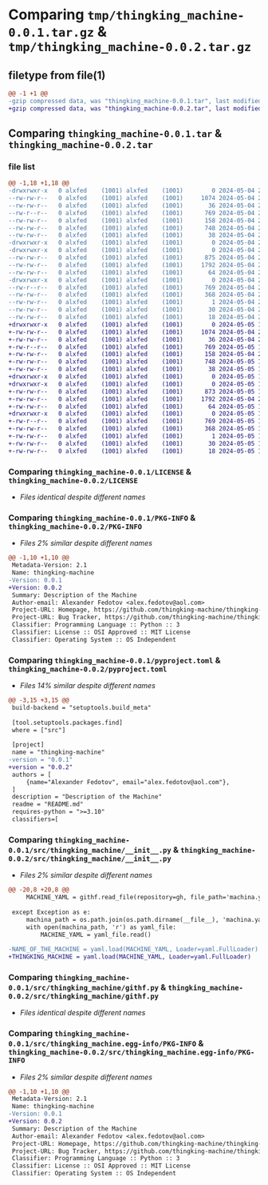 # Comparing `tmp/thingking_machine-0.0.1.tar.gz` & `tmp/thingking_machine-0.0.2.tar.gz`

## filetype from file(1)

```diff
@@ -1 +1 @@
-gzip compressed data, was "thingking_machine-0.0.1.tar", last modified: Sat May  4 20:42:57 2024, max compression
+gzip compressed data, was "thingking_machine-0.0.2.tar", last modified: Sun May  5 11:48:30 2024, max compression
```

## Comparing `thingking_machine-0.0.1.tar` & `thingking_machine-0.0.2.tar`

### file list

```diff
@@ -1,18 +1,18 @@
-drwxrwxr-x   0 alxfed    (1001) alxfed    (1001)        0 2024-05-04 20:42:57.075581 thingking_machine-0.0.1/
--rw-rw-r--   0 alxfed    (1001) alxfed    (1001)     1074 2024-05-04 20:30:59.000000 thingking_machine-0.0.1/LICENSE
--rw-rw-r--   0 alxfed    (1001) alxfed    (1001)       36 2024-05-04 20:37:28.000000 thingking_machine-0.0.1/MANIFEST.in
--rw-r--r--   0 alxfed    (1001) alxfed    (1001)      769 2024-05-04 20:42:57.075581 thingking_machine-0.0.1/PKG-INFO
--rw-rw-r--   0 alxfed    (1001) alxfed    (1001)      158 2024-05-04 20:37:28.000000 thingking_machine-0.0.1/README.md
--rw-rw-r--   0 alxfed    (1001) alxfed    (1001)      748 2024-05-04 20:37:28.000000 thingking_machine-0.0.1/pyproject.toml
--rw-rw-r--   0 alxfed    (1001) alxfed    (1001)       38 2024-05-04 20:42:57.075581 thingking_machine-0.0.1/setup.cfg
-drwxrwxr-x   0 alxfed    (1001) alxfed    (1001)        0 2024-05-04 20:42:57.071581 thingking_machine-0.0.1/src/
-drwxrwxr-x   0 alxfed    (1001) alxfed    (1001)        0 2024-05-04 20:42:57.075581 thingking_machine-0.0.1/src/thingking_machine/
--rw-rw-r--   0 alxfed    (1001) alxfed    (1001)      875 2024-05-04 20:37:28.000000 thingking_machine-0.0.1/src/thingking_machine/__init__.py
--rw-rw-r--   0 alxfed    (1001) alxfed    (1001)     1792 2024-05-04 20:39:41.000000 thingking_machine-0.0.1/src/thingking_machine/githf.py
--rw-rw-r--   0 alxfed    (1001) alxfed    (1001)       64 2024-05-04 20:39:41.000000 thingking_machine-0.0.1/src/thingking_machine/machina.yaml
-drwxrwxr-x   0 alxfed    (1001) alxfed    (1001)        0 2024-05-04 20:42:57.075581 thingking_machine-0.0.1/src/thingking_machine.egg-info/
--rw-r--r--   0 alxfed    (1001) alxfed    (1001)      769 2024-05-04 20:42:57.000000 thingking_machine-0.0.1/src/thingking_machine.egg-info/PKG-INFO
--rw-rw-r--   0 alxfed    (1001) alxfed    (1001)      368 2024-05-04 20:42:57.000000 thingking_machine-0.0.1/src/thingking_machine.egg-info/SOURCES.txt
--rw-rw-r--   0 alxfed    (1001) alxfed    (1001)        1 2024-05-04 20:42:57.000000 thingking_machine-0.0.1/src/thingking_machine.egg-info/dependency_links.txt
--rw-rw-r--   0 alxfed    (1001) alxfed    (1001)       30 2024-05-04 20:42:57.000000 thingking_machine-0.0.1/src/thingking_machine.egg-info/requires.txt
--rw-rw-r--   0 alxfed    (1001) alxfed    (1001)       18 2024-05-04 20:42:57.000000 thingking_machine-0.0.1/src/thingking_machine.egg-info/top_level.txt
+drwxrwxr-x   0 alxfed    (1001) alxfed    (1001)        0 2024-05-05 11:48:30.584351 thingking_machine-0.0.2/
+-rw-rw-r--   0 alxfed    (1001) alxfed    (1001)     1074 2024-05-04 20:30:59.000000 thingking_machine-0.0.2/LICENSE
+-rw-rw-r--   0 alxfed    (1001) alxfed    (1001)       36 2024-05-04 20:37:28.000000 thingking_machine-0.0.2/MANIFEST.in
+-rw-r--r--   0 alxfed    (1001) alxfed    (1001)      769 2024-05-05 11:48:30.584351 thingking_machine-0.0.2/PKG-INFO
+-rw-rw-r--   0 alxfed    (1001) alxfed    (1001)      158 2024-05-04 20:37:28.000000 thingking_machine-0.0.2/README.md
+-rw-rw-r--   0 alxfed    (1001) alxfed    (1001)      748 2024-05-05 11:46:49.000000 thingking_machine-0.0.2/pyproject.toml
+-rw-rw-r--   0 alxfed    (1001) alxfed    (1001)       38 2024-05-05 11:48:30.584351 thingking_machine-0.0.2/setup.cfg
+drwxrwxr-x   0 alxfed    (1001) alxfed    (1001)        0 2024-05-05 11:48:30.564351 thingking_machine-0.0.2/src/
+drwxrwxr-x   0 alxfed    (1001) alxfed    (1001)        0 2024-05-05 11:48:30.584351 thingking_machine-0.0.2/src/thingking_machine/
+-rw-rw-r--   0 alxfed    (1001) alxfed    (1001)      873 2024-05-05 11:43:10.000000 thingking_machine-0.0.2/src/thingking_machine/__init__.py
+-rw-rw-r--   0 alxfed    (1001) alxfed    (1001)     1792 2024-05-04 20:39:41.000000 thingking_machine-0.0.2/src/thingking_machine/githf.py
+-rw-rw-r--   0 alxfed    (1001) alxfed    (1001)       64 2024-05-05 11:34:43.000000 thingking_machine-0.0.2/src/thingking_machine/machina.yaml
+drwxrwxr-x   0 alxfed    (1001) alxfed    (1001)        0 2024-05-05 11:48:30.584351 thingking_machine-0.0.2/src/thingking_machine.egg-info/
+-rw-r--r--   0 alxfed    (1001) alxfed    (1001)      769 2024-05-05 11:48:30.000000 thingking_machine-0.0.2/src/thingking_machine.egg-info/PKG-INFO
+-rw-rw-r--   0 alxfed    (1001) alxfed    (1001)      368 2024-05-05 11:48:30.000000 thingking_machine-0.0.2/src/thingking_machine.egg-info/SOURCES.txt
+-rw-rw-r--   0 alxfed    (1001) alxfed    (1001)        1 2024-05-05 11:48:30.000000 thingking_machine-0.0.2/src/thingking_machine.egg-info/dependency_links.txt
+-rw-rw-r--   0 alxfed    (1001) alxfed    (1001)       30 2024-05-05 11:48:30.000000 thingking_machine-0.0.2/src/thingking_machine.egg-info/requires.txt
+-rw-rw-r--   0 alxfed    (1001) alxfed    (1001)       18 2024-05-05 11:48:30.000000 thingking_machine-0.0.2/src/thingking_machine.egg-info/top_level.txt
```

### Comparing `thingking_machine-0.0.1/LICENSE` & `thingking_machine-0.0.2/LICENSE`

 * *Files identical despite different names*

### Comparing `thingking_machine-0.0.1/PKG-INFO` & `thingking_machine-0.0.2/PKG-INFO`

 * *Files 2% similar despite different names*

```diff
@@ -1,10 +1,10 @@
 Metadata-Version: 2.1
 Name: thingking-machine
-Version: 0.0.1
+Version: 0.0.2
 Summary: Description of the Machine
 Author-email: Alexander Fedotov <alex.fedotov@aol.com>
 Project-URL: Homepage, https://github.com/thingking-machine/thingking-machine
 Project-URL: Bug Tracker, https://github.com/thingking-machine/thingking-machine/issues
 Classifier: Programming Language :: Python :: 3
 Classifier: License :: OSI Approved :: MIT License
 Classifier: Operating System :: OS Independent
```

### Comparing `thingking_machine-0.0.1/pyproject.toml` & `thingking_machine-0.0.2/pyproject.toml`

 * *Files 14% similar despite different names*

```diff
@@ -3,15 +3,15 @@
 build-backend = "setuptools.build_meta"
 
 [tool.setuptools.packages.find]
 where = ["src"]
 
 [project]
 name = "thingking-machine"
-version = "0.0.1"
+version = "0.0.2"
 authors = [
     {name="Alexander Fedotov", email="alex.fedotov@aol.com"},
 ]
 description = "Description of the Machine"
 readme = "README.md"
 requires-python = ">=3.10"
 classifiers=[
```

### Comparing `thingking_machine-0.0.1/src/thingking_machine/__init__.py` & `thingking_machine-0.0.2/src/thingking_machine/__init__.py`

 * *Files 2% similar despite different names*

```diff
@@ -20,8 +20,8 @@
     MACHINE_YAML = githf.read_file(repository=gh, file_path='machina.yaml')
 
 except Exception as e:
     machina_path = os.path.join(os.path.dirname(__file__), 'machina.yaml')
     with open(machina_path, 'r') as yaml_file:
         MACHINE_YAML = yaml_file.read()
 
-NAME_OF_THE_MACHINE = yaml.load(MACHINE_YAML, Loader=yaml.FullLoader)
+THINGKING_MACHINE = yaml.load(MACHINE_YAML, Loader=yaml.FullLoader)
```

### Comparing `thingking_machine-0.0.1/src/thingking_machine/githf.py` & `thingking_machine-0.0.2/src/thingking_machine/githf.py`

 * *Files identical despite different names*

### Comparing `thingking_machine-0.0.1/src/thingking_machine.egg-info/PKG-INFO` & `thingking_machine-0.0.2/src/thingking_machine.egg-info/PKG-INFO`

 * *Files 2% similar despite different names*

```diff
@@ -1,10 +1,10 @@
 Metadata-Version: 2.1
 Name: thingking-machine
-Version: 0.0.1
+Version: 0.0.2
 Summary: Description of the Machine
 Author-email: Alexander Fedotov <alex.fedotov@aol.com>
 Project-URL: Homepage, https://github.com/thingking-machine/thingking-machine
 Project-URL: Bug Tracker, https://github.com/thingking-machine/thingking-machine/issues
 Classifier: Programming Language :: Python :: 3
 Classifier: License :: OSI Approved :: MIT License
 Classifier: Operating System :: OS Independent
```

